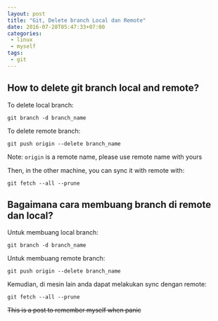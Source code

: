 ```yaml
---
layout: post
title: "Git, Delete branch Local dan Remote"
date: 2016-07-28T05:47:33+07:00
categories:
 - linux
 - myself
tags:
 - git
---
```


## How to delete git branch local and remote?

To delete local branch:

```
git branch -d branch_name
```

To delete remote branch:

```
git push origin --delete branch_name
```

Note: `origin` is a remote name, please use remote name with yours

Then, in the other machine, you can sync it with remote with:

```
git fetch --all --prune
```

## Bagaimana cara membuang branch di remote dan local?

Untuk membuang local branch:

```
git branch -d branch_name
```

Untuk membuang remote branch:

```
git push origin --delete branch_name
```

Kemudian, di mesin lain anda dapat melakukan sync dengan remote:

```
git fetch --all --prune
```

~~This is a post to remember myself when panic~~

